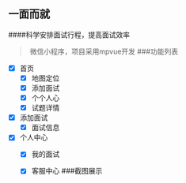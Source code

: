 ## 一面而就
####科学安排面试行程，提高面试效率
> ​ 微信小程序，项目采用mpvue开发
###功能列表
- [x] 首页
  - [x] 地图定位
  - [x] 添加面试
  - [x] 个个人心
  - [x] 试题详情
- [x] 添加面试
  - [x] 面试信息
- [x] 个人中心
  - [x] 我的面试
  - [x] 客服中心
###截图展示



